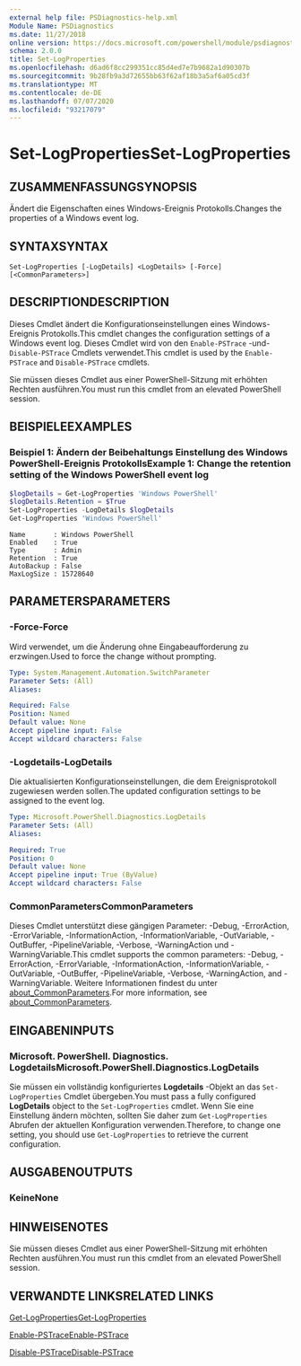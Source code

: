 ```yaml
---
external help file: PSDiagnostics-help.xml
Module Name: PSDiagnostics
ms.date: 11/27/2018
online version: https://docs.microsoft.com/powershell/module/psdiagnostics/set-logproperties?view=powershell-6&WT.mc_id=ps-gethelp
schema: 2.0.0
title: Set-LogProperties
ms.openlocfilehash: d6ad6f8cc299351cc85d4ed7e7b9682a1d90307b
ms.sourcegitcommit: 9b28fb9a3d72655bb63f62af18b3a5af6a05cd3f
ms.translationtype: MT
ms.contentlocale: de-DE
ms.lasthandoff: 07/07/2020
ms.locfileid: "93217079"
---
```

# <span data-ttu-id="799e8-102">Set-LogProperties</span><span class="sxs-lookup"><span data-stu-id="799e8-102">Set-LogProperties</span></span>

## <span data-ttu-id="799e8-103">ZUSAMMENFASSUNG</span><span class="sxs-lookup"><span data-stu-id="799e8-103">SYNOPSIS</span></span>
<span data-ttu-id="799e8-104">Ändert die Eigenschaften eines Windows-Ereignis Protokolls.</span><span class="sxs-lookup"><span data-stu-id="799e8-104">Changes the properties of a Windows event log.</span></span>

## <span data-ttu-id="799e8-105">SYNTAX</span><span class="sxs-lookup"><span data-stu-id="799e8-105">SYNTAX</span></span>

```
Set-LogProperties [-LogDetails] <LogDetails> [-Force] [<CommonParameters>]
```

## <span data-ttu-id="799e8-106">DESCRIPTION</span><span class="sxs-lookup"><span data-stu-id="799e8-106">DESCRIPTION</span></span>

<span data-ttu-id="799e8-107">Dieses Cmdlet ändert die Konfigurationseinstellungen eines Windows-Ereignis Protokolls.</span><span class="sxs-lookup"><span data-stu-id="799e8-107">This cmdlet changes the configuration settings of a Windows event log.</span></span> <span data-ttu-id="799e8-108">Dieses Cmdlet wird von den `Enable-PSTrace` -und- `Disable-PSTrace` Cmdlets verwendet.</span><span class="sxs-lookup"><span data-stu-id="799e8-108">This cmdlet is used by the `Enable-PSTrace` and `Disable-PSTrace` cmdlets.</span></span>

<span data-ttu-id="799e8-109">Sie müssen dieses Cmdlet aus einer PowerShell-Sitzung mit erhöhten Rechten ausführen.</span><span class="sxs-lookup"><span data-stu-id="799e8-109">You must run this cmdlet from an elevated PowerShell session.</span></span>

## <span data-ttu-id="799e8-110">BEISPIELE</span><span class="sxs-lookup"><span data-stu-id="799e8-110">EXAMPLES</span></span>

### <span data-ttu-id="799e8-111">Beispiel 1: Ändern der Beibehaltungs Einstellung des Windows PowerShell-Ereignis Protokolls</span><span class="sxs-lookup"><span data-stu-id="799e8-111">Example 1: Change the retention setting of the Windows PowerShell event log</span></span>

```powershell
$logDetails = Get-LogProperties 'Windows PowerShell'
$logDetails.Retention = $True
Set-LogProperties -LogDetails $logDetails
Get-LogProperties 'Windows PowerShell'
```

```Output
Name       : Windows PowerShell
Enabled    : True
Type       : Admin
Retention  : True
AutoBackup : False
MaxLogSize : 15728640
```

## <span data-ttu-id="799e8-112">PARAMETERS</span><span class="sxs-lookup"><span data-stu-id="799e8-112">PARAMETERS</span></span>

### <span data-ttu-id="799e8-113">-Force</span><span class="sxs-lookup"><span data-stu-id="799e8-113">-Force</span></span>

<span data-ttu-id="799e8-114">Wird verwendet, um die Änderung ohne Eingabeaufforderung zu erzwingen.</span><span class="sxs-lookup"><span data-stu-id="799e8-114">Used to force the change without prompting.</span></span>

```yaml
Type: System.Management.Automation.SwitchParameter
Parameter Sets: (All)
Aliases:

Required: False
Position: Named
Default value: None
Accept pipeline input: False
Accept wildcard characters: False
```

### <span data-ttu-id="799e8-115">-Logdetails</span><span class="sxs-lookup"><span data-stu-id="799e8-115">-LogDetails</span></span>

<span data-ttu-id="799e8-116">Die aktualisierten Konfigurationseinstellungen, die dem Ereignisprotokoll zugewiesen werden sollen.</span><span class="sxs-lookup"><span data-stu-id="799e8-116">The updated configuration settings to be assigned to the event log.</span></span>

```yaml
Type: Microsoft.PowerShell.Diagnostics.LogDetails
Parameter Sets: (All)
Aliases:

Required: True
Position: 0
Default value: None
Accept pipeline input: True (ByValue)
Accept wildcard characters: False
```

### <span data-ttu-id="799e8-117">CommonParameters</span><span class="sxs-lookup"><span data-stu-id="799e8-117">CommonParameters</span></span>

<span data-ttu-id="799e8-118">Dieses Cmdlet unterstützt diese gängigen Parameter: -Debug, -ErrorAction, -ErrorVariable, -InformationAction, -InformationVariable, -OutVariable, -OutBuffer, -PipelineVariable, -Verbose, -WarningAction und -WarningVariable.</span><span class="sxs-lookup"><span data-stu-id="799e8-118">This cmdlet supports the common parameters: -Debug, -ErrorAction, -ErrorVariable, -InformationAction, -InformationVariable, -OutVariable, -OutBuffer, -PipelineVariable, -Verbose, -WarningAction, and -WarningVariable.</span></span> <span data-ttu-id="799e8-119">Weitere Informationen findest du unter [about_CommonParameters](https://go.microsoft.com/fwlink/?LinkID=113216).</span><span class="sxs-lookup"><span data-stu-id="799e8-119">For more information, see [about_CommonParameters](https://go.microsoft.com/fwlink/?LinkID=113216).</span></span>

## <span data-ttu-id="799e8-120">EINGABEN</span><span class="sxs-lookup"><span data-stu-id="799e8-120">INPUTS</span></span>

### <span data-ttu-id="799e8-121">Microsoft. PowerShell. Diagnostics. Logdetails</span><span class="sxs-lookup"><span data-stu-id="799e8-121">Microsoft.PowerShell.Diagnostics.LogDetails</span></span>

<span data-ttu-id="799e8-122">Sie müssen ein vollständig konfiguriertes **Logdetails** -Objekt an das `Set-LogProperties` Cmdlet übergeben.</span><span class="sxs-lookup"><span data-stu-id="799e8-122">You must pass a fully configured **LogDetails** object to the `Set-LogProperties` cmdlet.</span></span>
<span data-ttu-id="799e8-123">Wenn Sie eine Einstellung ändern möchten, sollten Sie daher zum `Get-LogProperties` Abrufen der aktuellen Konfiguration verwenden.</span><span class="sxs-lookup"><span data-stu-id="799e8-123">Therefore, to change one setting, you should use `Get-LogProperties` to retrieve the current configuration.</span></span>

## <span data-ttu-id="799e8-124">AUSGABEN</span><span class="sxs-lookup"><span data-stu-id="799e8-124">OUTPUTS</span></span>

### <span data-ttu-id="799e8-125">Keine</span><span class="sxs-lookup"><span data-stu-id="799e8-125">None</span></span>

## <span data-ttu-id="799e8-126">HINWEISE</span><span class="sxs-lookup"><span data-stu-id="799e8-126">NOTES</span></span>

<span data-ttu-id="799e8-127">Sie müssen dieses Cmdlet aus einer PowerShell-Sitzung mit erhöhten Rechten ausführen.</span><span class="sxs-lookup"><span data-stu-id="799e8-127">You must run this cmdlet from an elevated PowerShell session.</span></span>

## <span data-ttu-id="799e8-128">VERWANDTE LINKS</span><span class="sxs-lookup"><span data-stu-id="799e8-128">RELATED LINKS</span></span>

[<span data-ttu-id="799e8-129">Get-LogProperties</span><span class="sxs-lookup"><span data-stu-id="799e8-129">Get-LogProperties</span></span>](Get-LogProperties.md)

[<span data-ttu-id="799e8-130">Enable-PSTrace</span><span class="sxs-lookup"><span data-stu-id="799e8-130">Enable-PSTrace</span></span>](Enable-PSTrace.md)

[<span data-ttu-id="799e8-131">Disable-PSTrace</span><span class="sxs-lookup"><span data-stu-id="799e8-131">Disable-PSTrace</span></span>](Disable-PSTrace.md)
